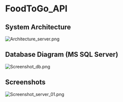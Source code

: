 # FoodToGo_API

## System Architecture
![Architecture_server.png](/screenshots/Architecture_server.png)

## Database Diagram (MS SQL Server)
![Screenshot_db.png](/screenshots/Screenshot_db.png)

## Screenshots
![Screenshot_server_01.png](/screenshots/Screenshot_server_01.png)
